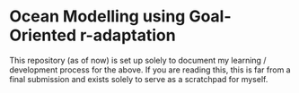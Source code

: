 # Ocean Modelling using Goal-Oriented r-adaptation

This repository (as of now) is set up solely to document my learning / development process for the above. If you are reading this, this is far from a final submission and exists solely to serve as a scratchpad for myself.

